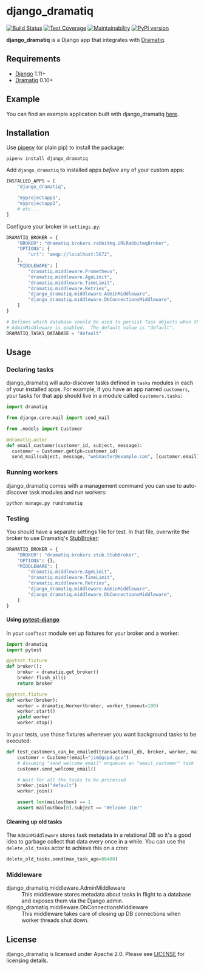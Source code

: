 # django_dramatiq

[![Build Status](https://travis-ci.org/Bogdanp/django_dramatiq.svg?branch=master)](https://travis-ci.org/Bogdanp/django_dramatiq)
[![Test Coverage](https://api.codeclimate.com/v1/badges/d20f010978828b7530dd/test_coverage)](https://codeclimate.com/github/Bogdanp/django_dramatiq/test_coverage)
[![Maintainability](https://api.codeclimate.com/v1/badges/d20f010978828b7530dd/maintainability)](https://codeclimate.com/github/Bogdanp/django_dramatiq/maintainability)
[![PyPI version](https://badge.fury.io/py/django-dramatiq.svg)](https://badge.fury.io/py/django-dramatiq)

**django_dramatiq** is a Django app that integrates with [Dramatiq][dramatiq].


## Requirements

* [Django][django] 1.11+
* [Dramatiq][dramatiq] 0.10+


## Example

You can find an example application built with django_dramatiq [here][example].


## Installation

Use [pipenv][pipenv] (or plain pip) to install the package:

    pipenv install django_dramatiq

Add `django_dramatiq` to installed apps *before* any of your custom
apps:

``` python
INSTALLED_APPS = [
    "django_dramatiq",

    "myprojectapp1",
    "myprojectapp2",
    # etc...
]
```

Configure your broker in `settings.py`:

``` python
DRAMATIQ_BROKER = {
    "BROKER": "dramatiq.brokers.rabbitmq.URLRabbitmqBroker",
    "OPTIONS": {
        "url": "amqp://localhost:5672",
    },
    "MIDDLEWARE": [
        "dramatiq.middleware.Prometheus",
        "dramatiq.middleware.AgeLimit",
        "dramatiq.middleware.TimeLimit",
        "dramatiq.middleware.Retries",
        "django_dramatiq.middleware.AdminMiddleware",
        "django_dramatiq.middleware.DbConnectionsMiddleware",
    ]
}

# Defines which database should be used to persist Task objects when the
# AdminMiddleware is enabled.  The default value is "default".
DRAMATIQ_TASKS_DATABASE = "default"
```


## Usage

### Declaring tasks

django_dramatiq will auto-discover tasks defined in `tasks` modules in
each of your installed apps.  For example, if you have an app named
`customers`, your tasks for that app should live in a module called
`customers.tasks`:

``` python
import dramatiq

from django.core.mail import send_mail

from .models import Customer

@dramatiq.actor
def email_customer(customer_id, subject, message):
  customer = Customer.get(pk=customer_id)
  send_mail(subject, message, "webmaster@example.com", [customer.email])
```

### Running workers

django_dramatiq comes with a management command you can use to
auto-discover task modules and run workers:

    python manage.py rundramatiq

### Testing

You should have a separate settings file for test.  In that file,
overwrite the broker to use Dramatiq's [StubBroker][stubbroker]:

``` python
DRAMATIQ_BROKER = {
    "BROKER": "dramatiq.brokers.stub.StubBroker",
    "OPTIONS": {},
    "MIDDLEWARE": [
        "dramatiq.middleware.AgeLimit",
        "dramatiq.middleware.TimeLimit",
        "dramatiq.middleware.Retries",
        "django_dramatiq.middleware.AdminMiddleware",
        "django_dramatiq.middleware.DbConnectionsMiddleware",
    ]
}
```

#### Using [pytest-django][pytest-django]

In your `conftest` module set up fixtures for your broker and a
worker:

``` python
import dramatiq
import pytest

@pytest.fixture
def broker():
    broker = dramatiq.get_broker()
    broker.flush_all()
    return broker

@pytest.fixture
def worker(broker):
    worker = dramatiq.Worker(broker, worker_timeout=100)
    worker.start()
    yield worker
    worker.stop()
```

In your tests, use those fixtures whenever you want background tasks
to be executed:

``` python
def test_customers_can_be_emailed(transactional_db, broker, worker, mailoutbox):
    customer = Customer(email="jim@gcpd.gov")
    # Assuming "send_welcome_email" enqueues an "email_customer" task
    customer.send_welcome_email()

    # Wait for all the tasks to be processed
    broker.join("default")
    worker.join()

    assert len(mailoutbox) == 1
    assert mailoutbox[0].subject == "Welcome Jim!"
```

#### Cleaning up old tasks

The `AdminMiddleware` stores task metadata in a relational DB so it's
a good idea to garbage collect that data every once in a while.  You
can use the `delete_old_tasks` actor to achieve this on a cron:

``` python
delete_old_tasks.send(max_task_age=86400)
```


### Middleware

<dl>
  <dt>django_dramatiq.middleware.AdminMiddleware</dt>
  <dd>
    This middleware stores metadata about tasks in flight to a
    database and exposes them via the Django admin.
  </dd>

  <dt>django_dramatiq.middleware.DbConnectionsMiddleware</dt>
  <dd>
    This middleware takes care of closing up DB connections when
    worker threads shut down.
  </dd>
</dl>


## License

django_dramatiq is licensed under Apache 2.0.  Please see
[LICENSE][license] for licensing details.

[django]: http://djangoproject.com/
[dramatiq]: https://github.com/Bogdanp/dramatiq
[example]: https://github.com/Bogdanp/django_dramatiq_example
[license]: https://github.com/Bogdanp/django_dramatiq/blob/master/LICENSE
[pipenv]: https://docs.pipenv.org
[pytest-django]: https://pytest-django.readthedocs.io/en/latest/index.html
[stubbroker]: https://dramatiq.io/reference.html#dramatiq.brokers.stub.StubBroker

